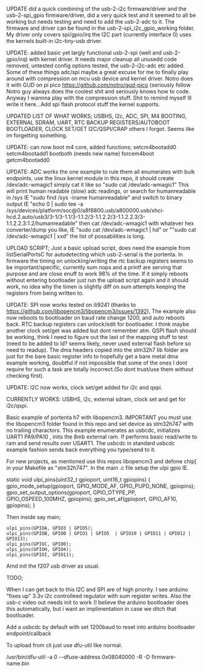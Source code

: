 UPDATE  did a quick combining of the usb-2-i2c firmware/driver and the usb-2-spi_gpio firmware/driver, did a very quick test and it seemed to all be working but needs testing and need to add the usb-2-adc to it. The firmware and driver can be found in the usb-2-spi_i2c_gpio_working folder. My driver only covers spi/gpio/irq the I2C part (currently interface 0) uses the kernels built-in i2c-tiny-usb driver.

UPDATE: added basic yet largly functional usb-2-spi (well and usb-2-gpio/irq) with kernel driver. It needs major cleanup all unusedd code removed, untested config options tested, the usb-2-i2c-adc etc added. Some of these things adc/spi maybe a great excuse for me to finally play around with compression on mcu usb device and kernel driver. Notro does it with GUD on pi pico https://github.com/notro/gud-pico (seriously follow Notro guy always does the coolest shit and seriously knows how to code. Anyway I wannna play with the compression stuff. Shit to remind myself Ill write it here...Add spi flash protocol stuff the kernel supports. 

UPDATED LIST OF WHAT WORKS; USBHS, I2c, ADC, SPI, M4 BOOTING, EXTERNAL SDRAM, UART, RTC BACKUP REGISTERS/AUTOBOOT BOOTLOADER, CLOCK SET/GET I2C/QSPI/CRAP others I forgot. Seems like im forgetting something.

UPDATE: can now boot m4 core, added functions;
setcm4bootadd0
setcm4bootadd1
bootboth (needs new name)
forcem4boot
getcm4bootadd0

UPDATE: ADC works the one example to rule them all enumerates with bulk endpoints, use the linux kernel module in this repo, it should create /dev/adc-wmagic1 simply cat it like so "sudo cat /dev/adc-wmagic1" This will print human readable (slow) adc readings, or search for humanreadable in /sys IE "sudo find /sys -iname humanreadable" and switch to binary output IE "echo 0 | sudo tee -a /sys/devices/platform/soc@0/a8f8800.usb/a800000.usb/xhci-hcd.2.auto/usb3/3-1/3-1.1/3-1.1.2/3-1.1.2.2/3-1.1.2.2.3/3-1.1.2.2.3:1.2/humanreadable" then cat /dev/adc-wmagic1 with whatever hex converter/dump you like, IE "sudo cat /dev/adc-wmagic1 | hd" or ""sudo cat /dev/adc-wmagic1 | xxd" the list of possabilities is long.

UPLOAD SCRIPT; Just a basic upload script, does need the example from listSerialPortsC for autodetecting which usb-2-serial is the portenta. In firmware the timing on unlocking/writing the rtc backup registers seems to be important/specific, currently sum nops and a printf are serving that purpose and are close enuff to work 98% of the time. If it simply reboots without entering bootloader just run the upload script again and it should work, no idea why the timen is slightly diff on sum attempts keeping the registers from being written to. 

UPDATE: SPI now works tested on ili9241 (thanks to https://github.com/libopencm3/libopencm3/issues/1392), The example also now reboots to bootloader on baud rate change 1200, and auto reboots back. RTC backup registers can unlock/edit for bootloader. I think maybe another clock set/get was added but dont remember atm. QSPI flash should be working, think I need to figure out the last of the mapping stuff to test (need to be added to ld? seems likely, never used external flash before so need to readup). The dma headers copied into the stm32h7 lib folder are just for the bare basic register info to hopefully get a bare metal dma example working, doubtful if not impossible that some of the ones I dont require for such a task are totally incorrect.(So dont trust/use them without checking first).

UPDATE: I2C now works, clock set/get added for i2c and qspi.

CURRENTLY WORKS: USBHS, i2c, external sdram, clock set and get for i2c/qspi.

Basic example of portenta h7 with libopencm3. IMPORTANT you must use the libopencm3 folder found in this repo and set device as stm32h747 with no trailing charactors. This example enumerates as usbcdc, initializes UART1 PA9/PA10 , inits the 8mb external ram. If performs basic read/write to ram and send results over USART1. The usbcdc in standard usbcdc example fashion sends back everything you type/send to it. 

For new projects, as mentioned use this repos libopencm3 and defone chip[ in your Makefile as "stm32h747". In the main .c file setup the ulpi gpio IE.


static void ulpi_pins(uint32_t gpioport, uint16_t gpiopins)
{
	gpio_mode_setup(gpioport, GPIO_MODE_AF, GPIO_PUPD_NONE, gpiopins);
	gpio_set_output_options(gpioport, GPIO_OTYPE_PP, GPIO_OSPEED_100MHZ, gpiopins);
	gpio_set_af(gpioport, GPIO_AF10, gpiopins);
}

Then inside say main;


	ulpi_pins(GPIOA, GPIO3 | GPIO5);
	ulpi_pins(GPIOB, GPIO0 | GPIO1 | GPIO5  | GPIO10 | GPIO11 | GPIO12 | GPIO13);
	ulpi_pins(GPIOC, GPIO0);
	ulpi_pins(GPIOH, GPIO4);
	ulpi_pins(GPIOI, GPIO11); 
	
Amd init the f207 usb driver as usual.

TODO;

When I can get back to this I2C and SPI are of high priority. I see arduino "fixes up" 3.3v i2c controlleed regulator with sum register writes. Also the usb-c video out needs init to work (I believe the arduino bootloader does this automatically, but i want an implimentation in case we ditch that bootloader.

Add a usbcdc by default with set 1200baud to reset into arduino bootloader endpoint/callback


To upload from cli just use dfu-util like normal.


/usr/bin/dfu-util -a 0 --dfuse-address 0x08040000 -R -D firmware-name.bin
